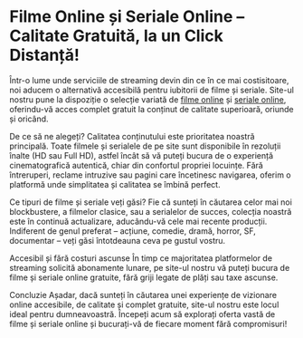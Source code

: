 <h1>Filme Online și Seriale Online – Calitate Gratuită, la un Click Distanță!</h1>

Într-o lume unde serviciile de streaming devin din ce în ce mai costisitoare, noi aducem o alternativă accesibilă pentru iubitorii de filme și seriale. Site-ul nostru pune la dispoziție o selecție variată de <a href="https://www.cinemagia.live/">filme online</a> și <a href="https://www.cinemagia.live/category/seriale-online/">seriale online</a>, oferindu-vă acces complet gratuit la conținut de calitate superioară, oriunde și oricând.

De ce să ne alegeți? Calitatea conținutului este prioritatea noastră principală. Toate filmele și serialele de pe site sunt disponibile în rezoluții înalte (HD sau Full HD), astfel încât să vă puteți bucura de o experiență cinematografică autentică, chiar din confortul propriei locuințe. Fără întreruperi, reclame intruzive sau pagini care încetinesc navigarea, oferim o platformă unde simplitatea și calitatea se îmbină perfect.

Ce tipuri de filme și seriale veți găsi? Fie că sunteți în căutarea celor mai noi blockbustere, a filmelor clasice, sau a serialelor de succes, colecția noastră este în continuă actualizare, aducându-vă cele mai recente producții. Indiferent de genul preferat – acțiune, comedie, dramă, horror, SF, documentar – veți găsi întotdeauna ceva pe gustul vostru.

Accesibil și fără costuri ascunse În timp ce majoritatea platformelor de streaming solicită abonamente lunare, pe site-ul nostru vă puteți bucura de filme și seriale online gratuite, fără griji legate de plăți sau taxe ascunse.

Concluzie Așadar, dacă sunteți în căutarea unei experiențe de vizionare online accesibile, de calitate și complet gratuite, site-ul nostru este locul ideal pentru dumneavoastră. Începeți acum să explorați oferta vastă de filme și seriale online și bucurați-vă de fiecare moment fără compromisuri!

